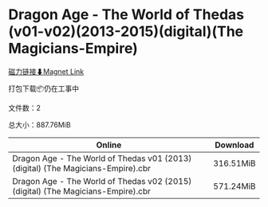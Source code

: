 # Dragon Age - The World of Thedas (v01-v02)(2013-2015)(digital)(The Magicians-Empire)

[磁力链接⬇Magnet Link](magnet:?xt=urn:btih:7c4f4583463038058f0501afe6698ba06be1c5ea&dn=Dragon%20Age%20-%20The%20World%20of%20Thedas%20%28v01-v02%29%282013-2015%29%28digital%29%28The%20Magicians-Empire%29)

打包下载📦仍在工事中

文件数：2

总大小：887.76MiB

Online | Download
--- | ---
Dragon Age - The World of Thedas v01 (2013) (digital) (The Magicians-Empire).cbr | 316.51MiB
Dragon Age - The World of Thedas v02 (2015) (digital) (The Magicians-Empire).cbr | 571.24MiB